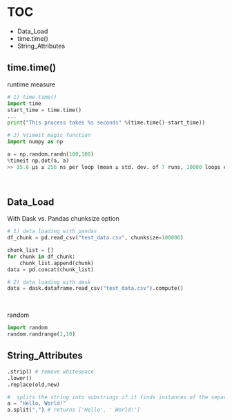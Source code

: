 # TOC
- Data_Load
- time.time()
- String_Attributes


## time.time()
runtime measure
```python
# 1) time.time()
import time
start_time = time.time()
...
print("This process takes %s seconds" %(time.time()-start_time))

# 2) %timeit magic function
import numpy as np

a = np.random.randn(100,100)
%timeit np.dot(a, a)
>> 35.6 µs ± 256 ns per loop (mean ± std. dev. of 7 runs, 10000 loops each)
```
<br />

## Data_Load
With Dask vs. Pandas chunksize option
```python
# 1) data loading with pandas 
df_chunk = pd.read_csv("test_data.csv", chunksize=100000) 

chunk_list = []  
for chunk in df_chunk:  
    chunk_list.append(chunk)
data = pd.concat(chunk_list)

# 2) data loading with dask 
data = dask.dataframe.read_csv("test_data.csv").compute()
```
<br />

random 
```python
import random
random.randrange(1,10)
```

## String_Attributes
```python
.strip() # remove whitespace
.lower()
.replace(old,new)

#  splits the string into substrings if it finds instances of the separator
a = "Hello, World!"
a.split(",") # returns ['Hello', ' World!']
```
<br />
